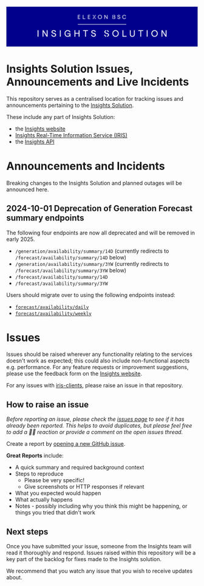 ![Insights Solution logo](./images/insights-solution.png)

# Insights Solution Issues, Announcements and Live Incidents 

This repository serves as a centralised location for tracking issues and announcements pertaining to the [Insights Solution](https://bmrs.elexon.co.uk/).

These include any part of Insights Solution:
 - the [Insights website](https://bmrs.elexon.co.uk/)
 - [Insights Real-Time Information Service (IRIS)](https://bmrs.elexon.co.uk/iris)
 - the [Insights API](https://bmrs.elexon.co.uk/api-documentation)

# Announcements and Incidents

Breaking changes to the Insights Solution and planned outages will be announced here.

## 2024-10-01 Deprecation of Generation Forecast summary endpoints

The following four endpoints are now all deprecated and will be removed in early 2025.
- `/generation/availability/summary/14D` (currently redirects to `/forecast/availability/summary/14D` below)
- `/generation/availability/summary/3YW` (currently redirects to `/forecast/availability/summary/3YW` below)
- `/forecast/availability/summary/14D`
- `/forecast/availability/summary/3YW`

Users should migrate over to using the following endpoints instead:
- [`forecast/availability/daily`](https://bmrs.elexon.co.uk/api-documentation/endpoint/forecast/availability/daily)
- [`forecast/availability/weekly`](https://bmrs.elexon.co.uk/api-documentation/endpoint/forecast/availability/weekly)

# Issues

Issues should be raised wherever any functionality relating to the services doesn't work as expected; this could also include non-functional aspects e.g. performance. For any feature requests or improvement suggestions, please use the feedback form on the [Insights website](https://bmrs.elexon.co.uk/).

For any issues with [iris-clients](https://github.com/elexon-data/iris-clients), please raise an issue in that repository.

## How to raise an issue

*Before reporting an issue, please check the [issues page](https://github.com/elexon-data/insights-issues/issues) to see if it has already been reported. This helps to avoid duplicates, but please feel free to add a 👍🏽 reaction or provide a comment on the open issues thread.*

Create a report by [opening a new GitHub issue](https://github.com/elexon-data/insights-issues/issues/new?assignees=&labels=&projects=&template=issue-report.md&title=).

**Great Reports** include:

- A quick summary and required background context
- Steps to reproduce
  - Please be very specific!
  - Give screenshots or HTTP responses if relevant
- What you expected would happen
- What actually happens
- Notes - possibly including why you think this might be happening, or things you tried that didn't work

## Next steps

Once you have submitted your issue, someone from the Insights team will read it thoroughly and respond. Issues raised within this repository will be a key part of the backlog for fixes made to the Insights solution.

We recommend that you watch any issue that you wish to receive updates about.
